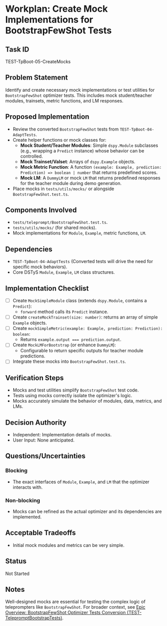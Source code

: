 # Workplan: Create Mock Implementations for BootstrapFewShot Tests

## Task ID
TEST-TpBoot-05-CreateMocks

## Problem Statement
Identify and create necessary mock implementations or test utilities for `BootstrapFewShot` optimizer tests. This includes mock student/teacher modules, trainsets, metric functions, and LM responses.

## Proposed Implementation
- Review the converted `BootstrapFewShot` tests from `TEST-TpBoot-04-AdaptTests`.
- Create helper functions or mock classes for:
    - **Mock Student/Teacher Modules**: Simple `dspy.Module` subclasses (e.g., wrapping a `Predict` instance) whose behavior can be controlled.
    - **Mock Trainset/Valset**: Arrays of `dspy.Example` objects.
    - **Mock Metric Function**: A function `(example: Example, prediction: Prediction) => boolean | number` that returns predefined scores.
    - **Mock LM**: A `DummyLM` or mock `LM` that returns predefined responses for the teacher module during demo generation.
- Place mocks in `tests/utils/mocks/` or alongside `BootstrapFewShot.test.ts`.

## Components Involved
- `tests/teleprompt/BootstrapFewShot.test.ts`.
- `tests/utils/mocks/` (for shared mocks).
- Mock implementations for `Module`, `Example`, metric functions, `LM`.

## Dependencies
- `TEST-TpBoot-04-AdaptTests` (Converted tests will drive the need for specific mock behaviors).
- Core DSTyS `Module`, `Example`, `LM` class structures.

## Implementation Checklist
- [ ] Create `MockSimpleModule` class (extends `dspy.Module`, contains a `Predict`):
    - `forward` method calls its `Predict` instance.
- [ ] Create `createMockTrainset(size: number)`: returns an array of simple `Example` objects.
- [ ] Create `mockSimpleMetric(example: Example, prediction: Prediction): boolean`:
    - Returns `example.output === prediction.output`.
- [ ] Create `MockLMForBootstrap` (or enhance `DummyLM`):
    - Configurable to return specific outputs for teacher module predictions.
- [ ] Integrate these mocks into `BootstrapFewShot.test.ts`.

## Verification Steps
- Mocks and test utilities simplify `BootstrapFewShot` test code.
- Tests using mocks correctly isolate the optimizer's logic.
- Mocks accurately simulate the behavior of modules, data, metrics, and LMs.

## Decision Authority
- Independent: Implementation details of mocks.
- User Input: None anticipated.

## Questions/Uncertainties
### Blocking
- The exact interfaces of `Module`, `Example`, and `LM` that the optimizer interacts with.

### Non-blocking
- Mocks can be refined as the actual optimizer and its dependencies are implemented.

## Acceptable Tradeoffs
- Initial mock modules and metrics can be very simple.

## Status
Not Started

## Notes
Well-designed mocks are essential for testing the complex logic of teleprompters like `BootstrapFewShot`.
For broader context, see [Epic Overview: BootstrapFewShot Optimizer Tests Conversion (TEST-TelepromptBootstrapTests)](../../docs/planning/workplans/TEST-TelepromptBootstrapTests.md).